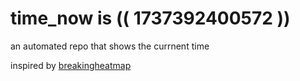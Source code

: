# time_now is (( 1737392400572 ))

an automated repo that shows the currnent time

inspired by [breakingheatmap](https://github.com/breakingheatmap/breakingheatmap)
